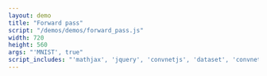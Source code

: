 ```yaml
---
layout: demo
title: "Forward pass"
script: "/demos/demos/forward_pass.js"
width: 720
height: 560
args: "'MNIST', true"
script_includes: "'mathjax', 'jquery', 'convnetjs', 'dataset', 'convnet', 'visualizer'"
---
```



